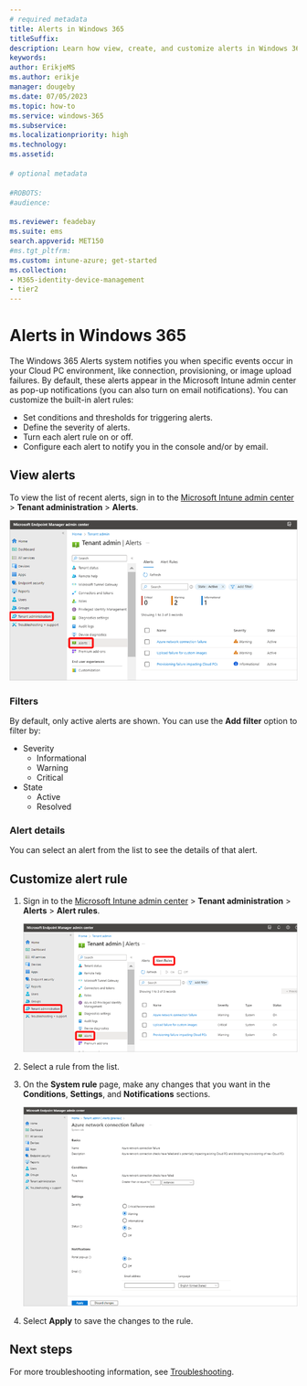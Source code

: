 ```yaml
---
# required metadata
title: Alerts in Windows 365
titleSuffix:
description: Learn how view, create, and customize alerts in Windows 365.
keywords:
author: ErikjeMS  
ms.author: erikje
manager: dougeby
ms.date: 07/05/2023
ms.topic: how-to
ms.service: windows-365
ms.subservice:
ms.localizationpriority: high
ms.technology:
ms.assetid: 

# optional metadata

#ROBOTS:
#audience:

ms.reviewer: feadebay
ms.suite: ems
search.appverid: MET150
#ms.tgt_pltfrm:
ms.custom: intune-azure; get-started
ms.collection:
- M365-identity-device-management
- tier2
---
```


# Alerts in Windows 365

The Windows 365 Alerts system notifies you when specific events occur in your Cloud PC environment, like connection, provisioning, or image upload failures. By default, these alerts appear in the Microsoft Intune admin center as pop-up notifications (you can also turn on email notifications). You can customize the built-in alert rules:

- Set conditions and thresholds for triggering alerts.
- Define the severity of alerts.
- Turn each alert rule on or off.
- Configure each alert to notify you in the console and/or by email.

## View alerts

To view the list of recent alerts, sign in to the [Microsoft Intune admin center](https://go.microsoft.com/fwlink/?linkid=2109431) > **Tenant administration** > **Alerts**.

![Screenshot of view alerts](./media/alerts/view-alerts.png)

### Filters

By default, only active alerts are shown. You can use the **Add filter** option to filter by:

- Severity
  - Informational
  - Warning
  - Critical
- State
  - Active
  - Resolved
  
### Alert details

You can select an alert from the list to see the details of that alert. 

## Customize alert rule

1. Sign in to the [Microsoft Intune admin center](https://go.microsoft.com/fwlink/?linkid=2109431) > **Tenant administration** > **Alerts** > **Alert rules**.

   ![Screenshot of view alert rules.](./media/alerts/view-alert-rules.png)

2. Select a rule from the list.
3. On the **System rule** page, make any changes that you want in the **Conditions**, **Settings**, and **Notifications** sections.

   ![Screenshot of system rule.](./media/alerts/system-rule.png)

4. Select **Apply** to save the changes to the rule.

<!-- ########################## -->
## Next steps

For more troubleshooting information, see [Troubleshooting](troubleshooting.md).

